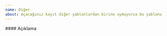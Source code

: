 ```yaml
---
name: Diğer
about: Açacağınız kayıt diğer şablonlardan birine uymuyorsa bu şablonu kullanın
---
```


#### Açıklama

<!--
Kayıt ile ilgili açıklama yapın
-->